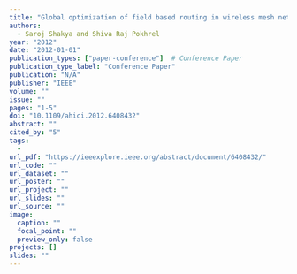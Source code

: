 ```yaml
---
title: "Global optimization of field based routing in wireless mesh network (GOFBR-WMN)"
authors:
  - Saroj Shakya and Shiva Raj Pokhrel
year: "2012"
date: "2012-01-01"
publication_types: ["paper-conference"]  # Conference Paper
publication_type_label: "Conference Paper"
publication: "N/A"
publisher: "IEEE"
volume: ""
issue: ""
pages: "1-5"
doi: "10.1109/ahici.2012.6408432"
abstract: ""
cited_by: "5"
tags:
  - 
url_pdf: "https://ieeexplore.ieee.org/abstract/document/6408432/"
url_code: ""
url_dataset: ""
url_poster: ""
url_project: ""
url_slides: ""
url_source: ""
image:
  caption: ""
  focal_point: ""
  preview_only: false
projects: []
slides: ""
---
```

